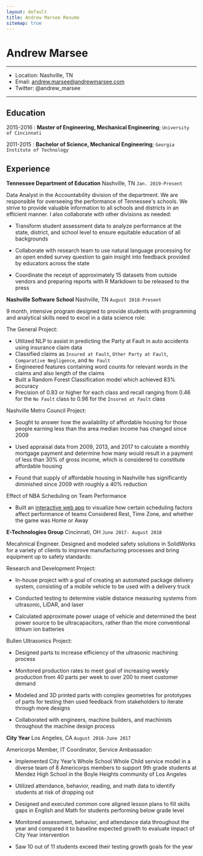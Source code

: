 ```yaml
---
layout: default
title: Andrew Marsee Resume
sitemap: true
---
```


Andrew Marsee
============

-------------------           ----------------------------
* Location: Nashville, TN
* Email: andrew.marsee@andrewmarsee.com
* Twitter: @andrew_marsee

-------------------          ----------------------------

Education
---------

2015-2016
:   **Master of Engineering, Mechanical Engineering**;  `University of Cincinnati`


2011-2015
:   **Bachelor of Science, Mechanical Engineering**;  `Georgia Institute of Technology`


Experience
----------

**Tennessee Department of Education** Nashville, TN `Jan. 2019-Present`

Data Analyst in the Accountability division of the department. We are responsible
for overseeing the performance of Tennessee's schools. We strive to provide valuable
information to all schools and districts in an efficient manner. I also collaborate
with other divisions as needed:

* Transform student assessment data to analyze performance at the state, district, and
school level to ensure equitable education of all backgrounds


* Collaborate with research team to use natural language processing for an open ended
survey question to gain insight into feedback provided by educators across the state

* Coordinate the receipt of approximately 15 datasets from outside vendors and preparing
reports with R Markdown to be released to the press

**Nashville Software School** Nashville, TN	`August 2018-Present`

9 month, intensive program designed to provide students with programming and analytical skills
need to excel in a data science role:

The General Project:
* Utilized NLP to assist in predicting the Party at Fault in auto accidents using insurance claim data
* Classified claims as `Insured at Fault`, `Other Party at Fault`, `Comparative Negligence`, and `No Fault`
* Engineered features containing word counts for relevant words in the claims and also length of the claims
* Built a Random Forest Classification model which achieved 83% accuracy
* Precision of 0.83 or higher for each class and recall ranging from 0.46 for the `No Fault` class to 0.96 for the `Insured at Fault` class

Nashville Metro Council Project:
* Sought to answer how the availability of affordable housing for those people earning less
than the area median income has changed since 2009

* Used appraisal data from 2009, 2013, and 2017 to calculate a monthly mortgage payment and
determine how many would result in a payment of less than 30% of gross income, which is considered
to constitute affordable housing

* Found that supply of affordable housing in Nashville has significantly diminished since 2009
with roughly a 40% reduction

Effect of NBA Scheduling on Team Performance

* Built an [interactive web app](https://amarsee.shinyapps.io/nba-stats-shiny-dashboard/)
to visualize how certain scheduling factors affect performance of teams
Considered Rest, Time Zone, and whether the game was Home or Away


**E-Technologies Group** Cincinnati, OH	`June 2017- August 2018`

Mecahnical Engineer. Designed and modeled safety solutions in SolidWorks for a variety of clients to
improve manufacturing processes and bring equipment up to safety standards:

Research and Development Project:

* In-house project with a goal of creating an automated package delivery system, consisting
of a mobile vehicle to be used with a delivery truck

* Conducted testing to determine viable distance measuring systems from ultrasonic, LiDAR, and laser

* Calculated approximate power usage of vehicle and determined the best power source to be
ultracapacitors, rather than the more conventional lithium ion batteries

Bullen Ultrasonics Project:

* Designed parts to increase efficiency of the ultrasonic machining process

* Monitored production rates to meet goal of increasing weekly production from 40 parts per week
to over 200 to meet customer demand

* Modeled and 3D printed parts with complex geometries for prototypes of parts for testing then used
feedback from stakeholders to iterate through more designs

* Collaborated with engineers, machine builders, and machinists throughout the machine design process

**City Year** Los Angeles, CA	`August 2016-June 2017`

Americorps Member, IT Coordinator, Service Ambassador:

* Implemented City Year’s Whole School Whole Child service model in a diverse team of 8 Americorps members
to support 9th grade students at Mendez High School in the Boyle Heights community of Los Angeles

* Utilized attendance, behavior, reading, and math data to identify students at risk of dropping out

* Designed and executed common core aligned lesson plans to fill skills gaps in English and Math
for students performing below grade level

* Monitored assessment, behavior, and attendance data throughout the year and compared it to
baseline expected growth to evaluate impact of City Year intervention

* Saw 10 out of 11 students exceed their testing growth goals for the year
